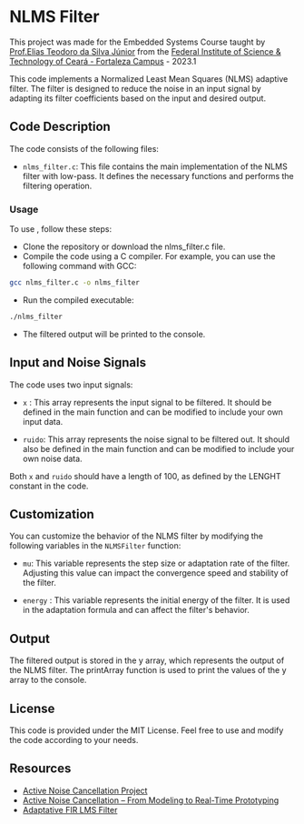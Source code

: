 # NLMS Filter 
This project was made for the Embedded Systems Course taught by  [Prof.Elias Teodoro da Silva Júnior](http://lattes.cnpq.br/9405844293925084) from the [Federal Institute of Science & Technology of Ceará - Fortaleza Campus](https://ifce.edu.br/fortaleza) - 2023.1

This code implements a Normalized Least Mean Squares (NLMS) adaptive filter. The filter is designed to reduce the noise in an input signal by adapting its filter coefficients based on the input and desired output.

## Code Description
The code consists of the following files:

- `nlms_filter.c`: This file contains the main implementation of the NLMS filter with low-pass. It defines the necessary functions and performs the filtering operation.

### Usage
To use , follow these steps:

- Clone the repository or download the nlms_filter.c file.
- Compile the code using a C compiler. For example, you can use the following command with GCC:
 ```bash
 gcc nlms_filter.c -o nlms_filter
 ```
- Run the compiled executable:

```bash
./nlms_filter
```
- The filtered output will be printed to the console.

## Input and Noise Signals
The code uses two input signals:

- `x` : This array represents the input signal to be filtered. It should be defined in the main function and can be modified to include your own input data.

- `ruido`: This array represents the noise signal to be filtered out. It should also be defined in the main function and can be modified to include your own noise data.

Both `x` and `ruido` should have a length of 100, as defined by the LENGHT constant in the code.

## Customization
You can customize the behavior of the NLMS filter by modifying the following variables in the `NLMSFilter` function:

- `mu`: This variable represents the step size or adaptation rate of the filter. Adjusting this value can impact the convergence speed and stability of the filter.

- `energy` : This variable represents the initial energy of the filter. It is used in the adaptation formula and can affect the filter's behavior.

## Output
The filtered output is stored in the y array, which represents the output of the NLMS filter. The printArray function is used to print the values of the y array to the console.

## License
This code is provided under the MIT License. Feel free to use and modify the code according to your needs.

## Resources

- [Active Noise Cancellation Project](http://www-personal.umich.edu/~gowtham/bellala_EECS452report.pdf)
- [Active Noise Cancellation – From Modeling to Real-Time Prototyping ](https://www.youtube.com/watch?v=mlkAIlL5Bqs&t=1s)
- [Adaptative FIR LMS Filter](https://youtu.be/OPWHS9LYunA)
